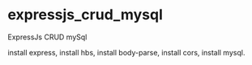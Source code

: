 # expressjs_crud_mysql
ExpressJs CRUD mySql

install express,
install hbs,
install body-parse,
install cors,
install mysql.

